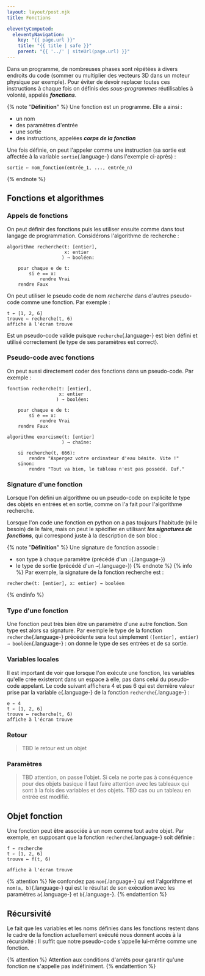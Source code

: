 ```yaml
---
layout: layout/post.njk
title: Fonctions

eleventyComputed:
  eleventyNavigation:
    key: "{{ page.url }}"
    title: "{{ title | safe }}"
    parent: "{{ '../' | siteUrl(page.url) }}"
---
```


Dans un programme, de nombreuses phases sont répétées à divers endroits du code (sommer ou multiplier des vecteurs 3D dans un moteur physique par exemple). Pour éviter de devoir replacer toutes ces instructions à chaque fois on définis des _sous-programmes_ réutilisables à volonté, appelés **_fonctions_**.

{% note "**Définition**" %}
Une fonction est un programme. Elle a ainsi :

- un nom
- des paramètres d'entrée
- une sortie
- des instructions, appelées **_corps de la fonction_**

Une fois définie, on peut l'appeler comme une instruction (sa sortie est affectée à la variable `sortie`{.language-} dans l'exemple ci-après) :

```pseudocode
sortie ← nom_fonction(entrée_1, ..., entrée_n)
```

{% endnote %}

## Fonctions et algorithmes

### Appels de fonctions

On peut définir des fonctions puis les utiliser ensuite comme dans tout langage de programmation. Considérons l'algorithme de recherche :

```pseudocode
algorithme recherche(t: [entier],
                     x: entier
                    ) → booléen:

    pour chaque e de t:
        si e == x:
            rendre Vrai
    rendre Faux
```

On peut utiliser le pseudo code de nom _recherche_ dans d'autres pseudo-code comme une fonction. Par exemple :

```pseudocode
t ← [1, 2, 6]
trouve ← recherche(t, 6)
affiche à l'écran trouve
```

Est un pseudo-code valide puisque `recherche`{.language-} est bien défini et utilisé correctement (le type de ses paramètres est correct).

### Pseudo-code avec fonctions

On peut aussi directement coder des fonctions dans un pseudo-code. Par exemple :

```pseudocode
fonction recherche(t: [entier],
                   x: entier
                  ) → booléen:

    pour chaque e de t:
        si e == x:
            rendre Vrai
    rendre Faux

algorithme exorcisme(t: [entier]
                    ) → chaîne:

    si recherche(t, 666):
        rendre "Aspergez votre ordinateur d'eau bénite. Vite !"
    sinon:
        rendre "Tout va bien, le tableau n'est pas possédé. Ouf."
```

### Signature d'une fonction

Lorsque l'on défini un algorithme ou un pseudo-code on explicite le type des objets en entrées et en sortie, comme on l'a fait pour l'algorithme recherche.

Lorsque l'on code une fonction en python on a pas toujours l'habitude (ni le besoin) de le faire, mais on peut le spécifier en utilisant **_les signatures de fonctions_**, qui correspond juste à la description de son bloc :

{% note "**Définition**" %}
Une signature de fonction associe :

- son type à chaque paramètre (précédé d'un `:`{.language-})
- le type de sortie (précédé d'un `→`{.language-})
  {% endnote %}
  {% info %}
  Par exemple, la signature de la fonction recherche est :

```pseudocode
recherche(t: [entier], x: entier) → booléen
```

{% endinfo %}

### <span id="type"></span>Type d'une fonction

Une fonction peut très bien être un paramètre d'une autre fonction. Son type est alors sa signature. Par exemple le type de la fonction `recherche`{.language-} précédente sera tout simplement `([entier], entier) → booléen`{.language-} : on donne le type de ses entrées et de sa sortie.

### Variables locales

Il est important de voir que lorsque l'on exécute une fonction, les variables qu'elle crée existeront dans un espace à elle, pas dans celui du pseudo-code appelant. Le code suivant affichera 4 et pas 6 qui est dernière valeur prise par la variable `e`{.language-} de la fonction `recherche`{.language-} :

```pseudocode
e ← 4
t ← [1, 2, 6]
trouve ← recherche(t, 6)
affiche à l'écran trouve
```

### Retour

> TBD le retour est un objet

### Paramètres

> TBD attention, on passe l'objet. Si cela ne porte pas à conséquence pour des objets basique il faut faire attention avec les tableaux qui sont à la fois des variables et des objets.
> TBD cas ou un tableau en entrée est modifié.

## Objet fonction

Une fonction peut être associée à un nom comme tout autre objet. Par exemple, en supposant que la fonction `recherche`{.language-} soit définie :

```pseudocode
f ← recherche
t ← [1, 2, 6]
trouve ← f(t, 6)

affiche à l'écran trouve
```

{% attention %}
Ne confondez pas `nom`{.language-} qui est l'algorithme et `nom(a, b)`{.language-} qui est le résultat de son exécution avec les paramètres `a`{.language-} et `b`{.language-}.
{% endattention %}

## Récursivité

Le fait que les variables et les noms définies dans les fonctions restent dans le cadre de la fonction actuellement exécuté nous donnent accès à la récursivité : Il suffit que notre pseudo-code s'appelle lui-même comme une fonction.

{% attention %}
Attention aux conditions d'arrêts pour garantir qu'une fonction ne s'appelle pas indéfiniment.
{% endattention %}
